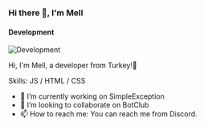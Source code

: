 ### Hi there 👋, I'm Mell
#### Development
![Development](https://pbs.twimg.com/media/EVVfV0MVAAAWav1.jpg)

Hi, I'm Mell, a developer from Turkey!🚀

Skills: JS / HTML / CSS

- 🔭 I’m currently working on SimpleException 
- 👯 I’m looking to collaborate on BotClub 
- 📫 How to reach me:  You can reach me from Discord. 




